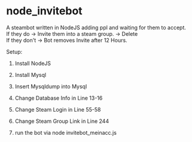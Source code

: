 # node_invitebot

A steambot written in NodeJS adding ppl and waiting for them to accept.  
If they do -> Invite them into a steam group.  -> Delete  
If they don't -> Bot removes Invite after 12 Hours.  
  
Setup: 
1. Install NodeJS 
2. Install Mysql
3. Insert Mysqldump into Mysql
4. Change Database Info in Line 13-16
5. Change Steam Login in Line 55-58
6. Change Steam Group Link in Line 244

7. run the bot via node invitebot_meinacc.js
